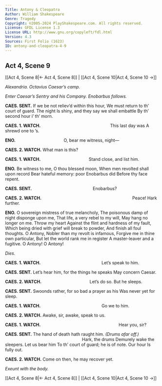 ```yaml
---
Title: Antony & Cleopatra
Author: William Shakespeare
Genre: Tragedy
Copyright: ©2005-2024 PlayShakespeare.com. All rights reserved.
License: GFDL License 1.3
License URL: http://www.gnu.org/copyleft/fdl.html
Version: 4.3
Sources: First Folio (1623)
ID: antony-and-cleopatra-4-9
---
```


## Act 4, Scene 9
[[Act 4, Scene 8|← Act 4, Scene 8]] | [[Act 4, Scene 10|Act 4, Scene 10 →]]

*Alexandria. Octavius Caesar’s camp.*

*Enter Caesar’s Sentry and his Company. Enobarbus follows.*

**CAES. SENT.**
If we be not reliev’d within this hour,
We must return to th’ court of guard. The night
Is shiny, and they say we shall embattle
By th’ second hour i’ th’ morn.

**CAES. 1. WATCH.**
                This last day was
A shrewd one to ’s.

**ENO.**
           O, bear me witness, night⁠—

**CAES. 2. WATCH.**
What man is this?

**CAES. 1. WATCH.**
           Stand close, and list him.

**ENO.**
Be witness to me, O thou blessed moon,
When men revolted shall upon record
Bear hateful memory: poor Enobarbus did
Before thy face repent.

**CAES. SENT.**
              Enobarbus?

**CAES. 2. WATCH.**
                     Peace!
Hark further.

**ENO.**
O sovereign mistress of true melancholy,
The poisonous damp of night disponge upon me,
That life, a very rebel to my will,
May hang no longer on me. Throw my heart
Against the flint and hardness of my fault,
Which being dried with grief will break to powder,
And finish all foul thoughts. O Antony,
Nobler than my revolt is infamous,
Forgive me in thine own particular,
But let the world rank me in register
A master-leaver and a fugitive.
O Antony! O Antony!

*Dies.*

**CAES. 1. WATCH.**
              Let’s speak to him.

**CAES. SENT.**
Let’s hear him, for the things he speaks
May concern Caesar.

**CAES. 2. WATCH.**
           Let’s do so. But he sleeps.

**CAES. SENT.**
Swoonds rather, for so bad a prayer as his
Was never yet for sleep.

**CAES. 1. WATCH.**
              Go we to him.

**CAES. 2. WATCH.**
Awake, sir, awake, speak to us.

**CAES. 1. WATCH.**
                  Hear you, sir?

**CAES. SENT.**
The hand of death hath raught him.
*(Drums afar off.)*
                  Hark, the drums
Demurely wake the sleepers. Let us bear him
To th’ court of guard; he is of note. Our hour
Is fully out.

**CAES. 2. WATCH.**
Come on then, he may recover yet.

*Exeunt with the body.*

[[Act 4, Scene 8|← Act 4, Scene 8]] | [[Act 4, Scene 10|Act 4, Scene 10 →]]
